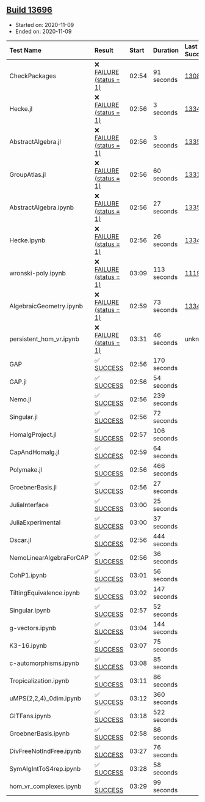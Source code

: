 ## [Build 13696](https://oscarci.mathematik.uni-kl.de/job/oscar/13696/)

* Started on: 2020-11-09
* Ended on: 2020-11-09

| Test Name    | Result | Start | Duration | Last Success | First Failure |
|:-------------|:-------|:------|:---------|:-------------|:--------------|
| CheckPackages | ❌ [FAILURE (status = 1)](https://oscarci.mathematik.uni-kl.de/job/oscar/13696/artifact/logs/build-13696/CheckPackages.log) | 02:54 | 91 seconds | [13085](https://oscarci.mathematik.uni-kl.de/job/oscar/13085/) | [13086](https://oscarci.mathematik.uni-kl.de/job/oscar/13086/) |
| Hecke.jl | ❌ [FAILURE (status = 1)](https://oscarci.mathematik.uni-kl.de/job/oscar/13696/artifact/logs/build-13696/Hecke.jl.log) | 02:56 | 3 seconds | [13341](https://oscarci.mathematik.uni-kl.de/job/oscar/13341/) | [13342](https://oscarci.mathematik.uni-kl.de/job/oscar/13342/) |
| AbstractAlgebra.jl | ❌ [FAILURE (status = 1)](https://oscarci.mathematik.uni-kl.de/job/oscar/13696/artifact/logs/build-13696/AbstractAlgebra.jl.log) | 02:56 | 3 seconds | [13355](https://oscarci.mathematik.uni-kl.de/job/oscar/13355/) | [13356](https://oscarci.mathematik.uni-kl.de/job/oscar/13356/) |
| GroupAtlas.jl | ❌ [FAILURE (status = 1)](https://oscarci.mathematik.uni-kl.de/job/oscar/13696/artifact/logs/build-13696/GroupAtlas.jl.log) | 02:56 | 60 seconds | [13311](https://oscarci.mathematik.uni-kl.de/job/oscar/13311/) | [13312](https://oscarci.mathematik.uni-kl.de/job/oscar/13312/) |
| AbstractAlgebra.ipynb | ❌ [FAILURE (status = 1)](https://oscarci.mathematik.uni-kl.de/job/oscar/13696/artifact/logs/build-13696/AbstractAlgebra.ipynb.log) | 02:56 | 27 seconds | [13355](https://oscarci.mathematik.uni-kl.de/job/oscar/13355/) | [13356](https://oscarci.mathematik.uni-kl.de/job/oscar/13356/) |
| Hecke.ipynb | ❌ [FAILURE (status = 1)](https://oscarci.mathematik.uni-kl.de/job/oscar/13696/artifact/logs/build-13696/Hecke.ipynb.log) | 02:56 | 26 seconds | [13341](https://oscarci.mathematik.uni-kl.de/job/oscar/13341/) | [13342](https://oscarci.mathematik.uni-kl.de/job/oscar/13342/) |
| wronski-poly.ipynb | ❌ [FAILURE (status = 1)](https://oscarci.mathematik.uni-kl.de/job/oscar/13696/artifact/logs/build-13696/wronski-poly.ipynb.log) | 03:09 | 113 seconds | [11192](https://oscarci.mathematik.uni-kl.de/job/oscar/11192/) | [11193](https://oscarci.mathematik.uni-kl.de/job/oscar/11193/) |
| AlgebraicGeometry.ipynb | ❌ [FAILURE (status = 1)](https://oscarci.mathematik.uni-kl.de/job/oscar/13696/artifact/logs/build-13696/AlgebraicGeometry.ipynb.log) | 02:59 | 73 seconds | [13341](https://oscarci.mathematik.uni-kl.de/job/oscar/13341/) | [13342](https://oscarci.mathematik.uni-kl.de/job/oscar/13342/) |
| persistent_hom_vr.ipynb | ❌ [FAILURE (status = 1)](https://oscarci.mathematik.uni-kl.de/job/oscar/13696/artifact/logs/build-13696/persistent_hom_vr.ipynb.log) | 03:31 | 46 seconds | unknown | unknown |
| GAP | ✅ [SUCCESS](https://oscarci.mathematik.uni-kl.de/job/oscar/13696/artifact/logs/build-13696/GAP.log) | 02:56 | 170 seconds |  |  |
| GAP.jl | ✅ [SUCCESS](https://oscarci.mathematik.uni-kl.de/job/oscar/13696/artifact/logs/build-13696/GAP.jl.log) | 02:56 | 54 seconds |  |  |
| Nemo.jl | ✅ [SUCCESS](https://oscarci.mathematik.uni-kl.de/job/oscar/13696/artifact/logs/build-13696/Nemo.jl.log) | 02:56 | 239 seconds |  |  |
| Singular.jl | ✅ [SUCCESS](https://oscarci.mathematik.uni-kl.de/job/oscar/13696/artifact/logs/build-13696/Singular.jl.log) | 02:56 | 72 seconds |  |  |
| HomalgProject.jl | ✅ [SUCCESS](https://oscarci.mathematik.uni-kl.de/job/oscar/13696/artifact/logs/build-13696/HomalgProject.jl.log) | 02:57 | 106 seconds |  |  |
| CapAndHomalg.jl | ✅ [SUCCESS](https://oscarci.mathematik.uni-kl.de/job/oscar/13696/artifact/logs/build-13696/CapAndHomalg.jl.log) | 02:59 | 64 seconds |  |  |
| Polymake.jl | ✅ [SUCCESS](https://oscarci.mathematik.uni-kl.de/job/oscar/13696/artifact/logs/build-13696/Polymake.jl.log) | 02:56 | 466 seconds |  |  |
| GroebnerBasis.jl | ✅ [SUCCESS](https://oscarci.mathematik.uni-kl.de/job/oscar/13696/artifact/logs/build-13696/GroebnerBasis.jl.log) | 02:56 | 27 seconds |  |  |
| JuliaInterface | ✅ [SUCCESS](https://oscarci.mathematik.uni-kl.de/job/oscar/13696/artifact/logs/build-13696/JuliaInterface.log) | 03:00 | 25 seconds |  |  |
| JuliaExperimental | ✅ [SUCCESS](https://oscarci.mathematik.uni-kl.de/job/oscar/13696/artifact/logs/build-13696/JuliaExperimental.log) | 03:00 | 37 seconds |  |  |
| Oscar.jl | ✅ [SUCCESS](https://oscarci.mathematik.uni-kl.de/job/oscar/13696/artifact/logs/build-13696/Oscar.jl.log) | 02:56 | 444 seconds |  |  |
| NemoLinearAlgebraForCAP | ✅ [SUCCESS](https://oscarci.mathematik.uni-kl.de/job/oscar/13696/artifact/logs/build-13696/NemoLinearAlgebraForCAP.log) | 02:56 | 36 seconds |  |  |
| CohP1.ipynb | ✅ [SUCCESS](https://oscarci.mathematik.uni-kl.de/job/oscar/13696/artifact/logs/build-13696/CohP1.ipynb.log) | 03:01 | 56 seconds |  |  |
| TiltingEquivalence.ipynb | ✅ [SUCCESS](https://oscarci.mathematik.uni-kl.de/job/oscar/13696/artifact/logs/build-13696/TiltingEquivalence.ipynb.log) | 03:02 | 147 seconds |  |  |
| Singular.ipynb | ✅ [SUCCESS](https://oscarci.mathematik.uni-kl.de/job/oscar/13696/artifact/logs/build-13696/Singular.ipynb.log) | 02:57 | 52 seconds |  |  |
| g-vectors.ipynb | ✅ [SUCCESS](https://oscarci.mathematik.uni-kl.de/job/oscar/13696/artifact/logs/build-13696/g-vectors.ipynb.log) | 03:04 | 144 seconds |  |  |
| K3-16.ipynb | ✅ [SUCCESS](https://oscarci.mathematik.uni-kl.de/job/oscar/13696/artifact/logs/build-13696/K3-16.ipynb.log) | 03:07 | 75 seconds |  |  |
| c-automorphisms.ipynb | ✅ [SUCCESS](https://oscarci.mathematik.uni-kl.de/job/oscar/13696/artifact/logs/build-13696/c-automorphisms.ipynb.log) | 03:08 | 85 seconds |  |  |
| Tropicalization.ipynb | ✅ [SUCCESS](https://oscarci.mathematik.uni-kl.de/job/oscar/13696/artifact/logs/build-13696/Tropicalization.ipynb.log) | 03:11 | 86 seconds |  |  |
| uMPS(2,2,4)_0dim.ipynb | ✅ [SUCCESS](https://oscarci.mathematik.uni-kl.de/job/oscar/13696/artifact/logs/build-13696/uMPS-2-2-4-_0dim.ipynb.log) | 03:12 | 360 seconds |  |  |
| GITFans.ipynb | ✅ [SUCCESS](https://oscarci.mathematik.uni-kl.de/job/oscar/13696/artifact/logs/build-13696/GITFans.ipynb.log) | 03:18 | 522 seconds |  |  |
| GroebnerBasis.ipynb | ✅ [SUCCESS](https://oscarci.mathematik.uni-kl.de/job/oscar/13696/artifact/logs/build-13696/GroebnerBasis.ipynb.log) | 02:58 | 86 seconds |  |  |
| DivFreeNotIndFree.ipynb | ✅ [SUCCESS](https://oscarci.mathematik.uni-kl.de/job/oscar/13696/artifact/logs/build-13696/DivFreeNotIndFree.ipynb.log) | 03:27 | 76 seconds |  |  |
| SymAlgIntToS4rep.ipynb | ✅ [SUCCESS](https://oscarci.mathematik.uni-kl.de/job/oscar/13696/artifact/logs/build-13696/SymAlgIntToS4rep.ipynb.log) | 03:28 | 58 seconds |  |  |
| hom_vr_complexes.ipynb | ✅ [SUCCESS](https://oscarci.mathematik.uni-kl.de/job/oscar/13696/artifact/logs/build-13696/hom_vr_complexes.ipynb.log) | 03:29 | 99 seconds |  |  |
